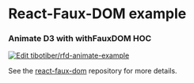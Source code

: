# React-Faux-DOM example
### Animate D3 with withFauxDOM HOC
[![Edit tibotiber/rfd-animate-example](https://codesandbox.io/static/img/play-codesandbox.svg)](https://codesandbox.io/s/github/tibotiber/rfd-animate-example/tree/master/)

See the [react-faux-dom](https://github.com/Olical/react-faux-dom) repository for more details.